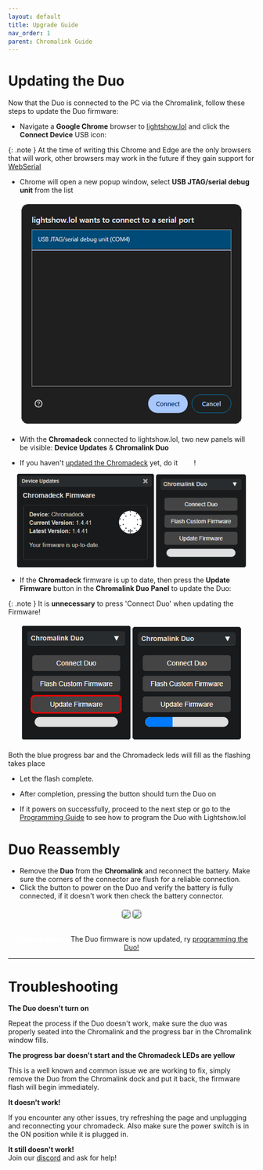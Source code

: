 ```yaml
---
layout: default
title: Upgrade Guide
nav_order: 1
parent: Chromalink Guide
---
```


# Updating the Duo

Now that the Duo is connected to the PC via the Chromalink, follow these steps to update the Duo firmware:

 - Navigate a **Google Chrome** browser to [lightshow.lol](https://lightshow.lol) and click the **Connect Device** USB icon:

{: .note }
At the time of writing this Chrome and Edge are the only browsers that will work, other browsers may work in the future if they gain support for <a href="https://developer.mozilla.org/en-US/docs/Web/API/Web_Serial_API#browser_compatibility">WebSerial</a></p>

 - Chrome will open a new popup window, select **USB JTAG/serial debug unit** from the list

<div style="text-align: center; margin: 20px">
  <img src="assets/images/connect-chromadeck-serialport.png">
</div>

 - With the **Chromadeck** connected to lightshow.lol, two new panels will be visible: **Device Updates** & **Chromalink Duo**

 - If you haven't <a href="chromadeck_upgrade_guide.html">updated the Chromadeck</a> yet, do it <b style="color:white;">now</b>!

<div style="text-align: center; margin: 5px"> 
  <img style="max-width:280px;" src="assets/images/lightshow-lol-chromadeck-update-done.png">
  <img style="max-width:260px;max-height:190px;" src="assets/images/lightshow-lol-chromalink-duo-basic.png">
</div>
 
- If the **Chromadeck** firmware is up to date, then press the **Update Firmware** button in the **Chromalink Duo Panel** to update the Duo:

{: .note }
It is **unnecessary** to press 'Connect Duo' when updating the Firmware!

<div style="text-align: center; margin: 20px">
  <img style="max-width:260px;" src="assets/images/update-firmware-ui.png">
  <img style="max-width:260px;" src="assets/images/update-firmware-ui-progress.png">
</div>
  
Both the blue progress bar and the Chromadeck leds will fill as the flashing takes place

 - Let the flash complete.

 - After completion, pressing the button should turn the Duo on

 - If it powers on successfully, proceed to the next step or go to the [Programming Guide](duo_programming_guide.html) to see how to program the Duo with Lightshow.lol

# Duo Reassembly

- Remove the **Duo** from the **Chromalink** and reconnect the battery. Make sure the corners of the connector are flush for a reliable connection.
- Click the button to power on the Duo and verify the battery is fully connected, if it doesn't work then check the battery connector.

<div style="text-align: center; margin: 20px">
  <img style="max-width:260px;border-radius:5px;border:1px solid gray;" src="assets/images/duo-battery-connect.gif">
  <img style="max-width:260px;border-radius:5px;border:1px solid gray;" src="assets/images/duo-case-insertion.gif">
</div>

<div style="text-align: center; margin-top: 30px;">
  <p><b style="color: white;">Congratulations</b> The Duo firmware is now updated, ry <a href="duo_programming_guide.html">programming the Duo!</a></p>
</div>

 ---

# Troubleshooting

**The Duo doesn't turn on**  

Repeat the process if the Duo doesn't work, make sure the duo was properly seated into the Chromalink and the progress bar in the Chromalink window fills.

**The progress bar doesn't start and the Chromadeck LEDs are yellow**  

This is a well known and common issue we are working to fix, simply remove the Duo from the Chromalink dock and put it back, the firmware flash will begin immediately.

**It doesn't work!**  

If you encounter any other issues, try refreshing the page and unplugging and reconnecting your chromadeck. Also make sure the power switch is in the ON position while it is plugged in.

**It still doesn't work!**  
Join our [discord](https://discord.gg/4R9at8S8Sn) and ask for help!
